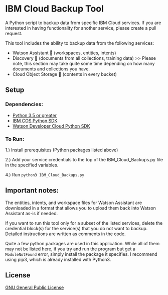 # IBM Cloud Backup Tool

A Python script to backup data from specific IBM Cloud services. If you are interested in having functionality for another service, please create a pull request.

This tool includes the ability to backup data from the following services:
- Watson Assistant :green_heart: (workspaces, entities, intents)
- Discovery :green_heart: (documents from all collections, training data) >> Please note, this section may take quite some time depending on how many documents and collections you have.
- Cloud Object Storage :green_heart: (contents in every bucket)


## Setup

### Dependencies:
- [Python 3.5 or greater](https://www.python.org/downloads/)
- [IBM COS Python SDK](https://github.com/IBM/ibm-cos-sdk-python)
- [Watson Developer Cloud Python SDK](https://pypi.org/project/ibm-watson/)


### To Run:
1.) Install prerequisites (Python packages listed above)

2.) Add your service credentials to the top of the IBM_Cloud_Backups.py file in the specified variables.

4.) Run `python3 IBM_Cloud_Backups.py`


## Important notes:

The entities, intents, and workspace files for Watson Assistant are downloaded in a format that allows you to upload them back into Watson Assistant as-is if needed.

If you want to run this tool only for a subset of the listed services, delete the credential block(s) for the service(s) that you do not want to backup. Detailed instructions are written as comments in the code.

Quite a few python packages are used in this application. While all of them may not be listed here, if you try and run the program but get a `ModuleNotFound` error, simply install the package it specifies. I recommend using pip3, which is already installed with Python3.

## License

[GNU General Public License](https://www.gnu.org/licenses/gpl-3.0.en.html)
